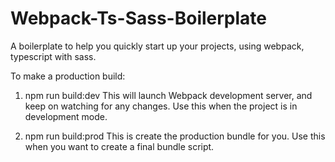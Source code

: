 # Webpack-Ts-Sass-Boilerplate
A boilerplate to help you quickly start up your projects, using webpack, typescript with sass.

To make a production build:
1. npm run build:dev
        This will launch Webpack development server, and keep on watching for any changes. Use this when the project is in development mode.

2. npm run build:prod
        This is create the production bundle for you. Use this when you want to create a final bundle script.
   

